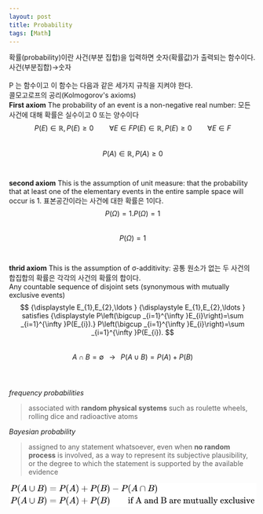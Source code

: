 ```yaml
---
layout: post
title: Probability
tags: [Math]
---
```


확률(probability)이란 사건(부분 집합)을 입력하면 숫자(확률값)가 출력되는 함수이다.
<br/>
사건(부분집합)→숫자
<br/>
<br/>
P 는 함수이고  이 함수는 다음과 같은 세가지 규칙을 지켜야 한다.
<br/>
콜모고로프의 공리(Kolmogorov's axioms)
<br/>
**First axiom**
The probability of an event is a non-negative real number:
모든 사건에 대해 확률은 실수이고 0 또는 양수이다
<br/>
$$
{\displaystyle P(E)\in \mathbb {R} ,P(E)\geq 0\qquad \forall E\in F} {\displaystyle P(E)\in \mathbb {R} ,P(E)\geq 0\qquad \forall E\in F}
$$
<br/>
$$
P(A)\in\mathbb{R}, P(A)\geq 0
$$
<br/>
<br/>
**second axiom**
This is the assumption of unit measure: that the probability that at least one of the elementary events in the entire sample space will occur is 1.
표본공간이라는 사건에 대한 확률은 1이다.
<br/>
$$
{\displaystyle P(\Omega )=1.} P(\Omega )=1
$$
<br/>
$$
P(\Omega) = 1
$$
<br/>
<br/>
**thrid axiom**
This is the assumption of σ-additivity:
공통 원소가 없는 두 사건의 합집합의 확률은 각각의 사건의 확률의 합이다.
<br/>
Any countable sequence of disjoint sets (synonymous with mutually exclusive events)
$$
{\displaystyle E_{1},E_{2},\ldots } {\displaystyle E_{1},E_{2},\ldots } satisfies
{\displaystyle P\left(\bigcup _{i=1}^{\infty }E_{i}\right)=\sum _{i=1}^{\infty }P(E_{i}).} P\left(\bigcup _{i=1}^{\infty }E_{i}\right)=\sum _{i=1}^{\infty }P(E_{i}).
$$
<br/>
$$
A \cap B = \emptyset \;\;\; \rightarrow \;\;\; P(A \cup B) = P(A) + P(B)
$$
<br/>
<br/>

*frequency probabilities*
> associated with **random physical systems** such as roulette wheels, rolling dice and radioactive atoms

*Bayesian probability*
 > assigned to any statement whatsoever, even when **no random process** is involved, as a way to represent its subjective plausibility, or the degree to which the statement is supported by the available evidence


![alt text](/assets/img/probability_table.svg)
